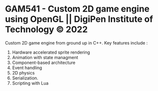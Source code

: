 # GAM541 - Custom 2D game engine using OpenGL || DigiPen Institute of Technology © 2022 #
Custom 2D game engine from ground up in C++.
Key features include :
1) Hardware accelerated sprite rendering 
2) Animation with state managment
3) Component-based architecture
4) Event handling 
5) 2D physics 
6) Serialization.
7) Scripting with Lua
